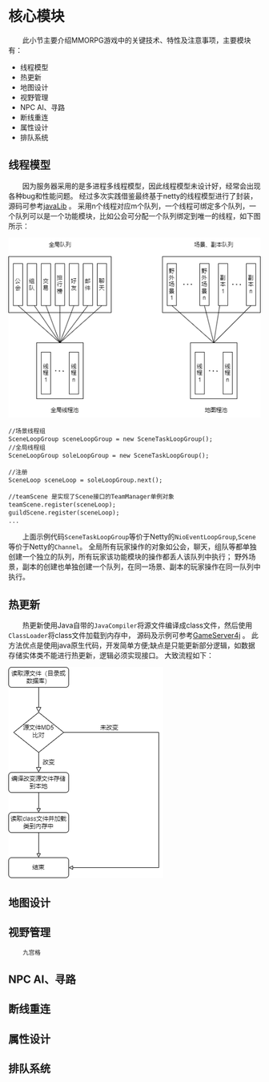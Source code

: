 # 核心模块
&emsp;&emsp;此小节主要介绍MMORPG游戏中的关键技术、特性及注意事项，主要模块有：
* 线程模型
* 热更新
* 地图设计
* 视野管理	    
* NPC AI、寻路
* 断线重连
* 属性设计
* 排队系统

## 线程模型
&emsp;&emsp;因为服务器采用的是多进程多线程模型，因此线程模型未设计好，经常会出现各种bug和性能问题。
经过多次实践借鉴最终基于netty的线程模型进行了封装，源码可参考[javaLib](https://github.com/jzyong/javalib/tree/main/javalib-network/src/main/java/com/jzy/javalib/network/scene) 。
采用n个线程对应m个队列，一个线程可绑定多个队列，一个队列可以是一个功能模块，比如公会可分配一个队列绑定到唯一的线程，如下图所示：  

![thread](img/mmo_thread.png)

```
//场景线程组
SceneLoopGroup sceneLoopGroup = new SceneTaskLoopGroup();
//全局线程组
SceneLoopGroup soleLoopGroup = new SceneTaskLoopGroup();

//注册
SceneLoop sceneLoop = soleLoopGroup.next();

//teamScene 是实现了Scene接口的TeamManager单例对象
teamScene.register(sceneLoop);
guildScene.register(sceneLoop);
...
```
&emsp;&emsp;上面示例代码`SceneTaskLoopGroup`等价于Netty的`NioEventLoopGroup`,`Scene`等价于Netty的`Channel`。
全局所有玩家操作的对象如公会，聊天，组队等都单独创建一个独立的队列，所有玩家该功能模块的操作都丢人该队列中执行；
野外场景，副本的创建也单独创建一个队列，在同一场景、副本的玩家操作在同一队列中执行。

## 热更新
&emsp;&emsp;热更新使用Java自带的`JavaCompiler`将源文件编译成class文件，然后使用`ClassLoader`将class文件加载到内存中，
源码及示例可参考[GameServer4j](https://github.com/jzyong/GameServer4j) 。
此方法优点是使用java原生代码，开发简单方便;缺点是只能更新部分逻辑，如数据存储实体类不能进行热更新，逻辑必须实现接口。
大致流程如下：  

![Script update flow](img/mmo_script.png)

## 地图设计

## 视野管理
	    九宫格
## NPC AI、寻路
## 断线重连
## 属性设计
## 排队系统
